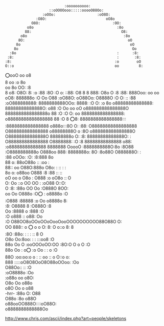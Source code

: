                                :oooooooooo:                           
                        ::oOOOOooo:::::ooooO88Oo:                     
                     :oOOo:                   :oO8O:                   
                  :O8O:                           oO8o                 
                O8O:                                 :OO:             
              o8o                                      :8o             
             88:                                         O8:           
           o8o                                            :8o         
          8O:                                               oO         
         8o                                                  oO       
        8o                                                    Oo       
      :8o                                              :      :8:     
     :8:                                               :       :8:     
    :8:                                               :o        oO     
    O::o                                              oo         8:   
   :o:ooO                                             oo         o8   
   8    oo                                            :o          8o   
  oo     8o                                            OO:        :8   
  8      o8:                                            O8O:       8: 
 :o      :88                                             :8O       :O 
 o:     ::88:                                             O8        8 
 8       888:                                             O8o       O 
:8       :88:                                             888Ooo:   oo 
oo       oO8:                                             888888o   :O 
Oo       O88           :oO88O:            oO88Oo:         O8888O    :O 
O:  ::   :88      :oO888888888:          8888888888OOo:    8888:    :O 
O:  :o    8o   o88888888888888:          88888888888888O:   o88     :O 
Oo   oo  oO  o888888888888888O           8888888888888888o   88     :O 
:O    O: oo  8888888888888888:          o88888888888888888   88     :O 
 8    :o:8:  8888888888888888:::         :8888888888888888  o888o:::8O 
 O:   :88:   O88888888888888888           O888888888888888  o88888888O 
  o   :8O    o888888888888888O            O88888888888888O   88888888o 
  O:  :8:    88888888888888O:      :      O888888888888888   O8888888: 
  :O  :8     88888888888888       o88:    :o88888888888888    8888888 
   OoooO    :8888888888O:8o      :8O88       :O8888888888o     O888oo 
    888:     8888888o:  8O       :8o88O         O888888O:          :   
    :88       oOOo:   :O:        :8:888          8o                   
     88              o:          88oO88o      :: :oo            :     
     88::               oo      O88O:888o    O8o:   :   ::     : :     
     8o o:                     o88oo O888    :8        :88   :: ::     
     oO  oo     o              O8o : O888     :o       oO8o ::  O     
      O:  Oo  ::o              OO    OO :             :oO88 O::O:     
       O  :8: :88o             OO    Oo             :O888O  8OO:       
       oo  Oo  O888o           :O:o:  :            o8888o  :O         
        :O888  :88888           :o  Oo            o8888o   8:         
           :8:  O8888               8            :O888O   :8           
            Oo  :8888               o             :888    :O           
            :O   o888  ::                         o88:    Oo           
            :O    O88OO8oOOoOOoOooOooOOOOOOOOOO88O88O     O:           
            OO     888:: o :o: o  o   O: 8: O o::o 8:     8           
           :8O     :88o:  :    :  :      ::        8      O           
           O8o      Oo:8oo:    :          :   :::oo8     :O           
           88o      Oo O :ooOOOoOO:OO   :8O:O O  o O     :O           
           88o      Oo :      o:o: :o    Oo : :  o       :O           
           88O       :oo:oo:o o :  :: oo :: o O::o       o:           
           888         :::::oO8O8OoO8O88oOOoo:         :Oo             
            O88Oo::               ::                  :O               
             :oO8888o                               :Oo               
                 :o88o                      oo    o8O:                 
                    O8o                     Oo  o88o                   
                     o8O     Oo    o           o88                     
-hrr-                 :88o        O:          O88                     
                        O88o     :8o        o88O                       
                          o88ooOO888O::::oO88O:                       
                            o8888888888888Oo 

http://www.chris.com/ascii/index.php?art=people/skeletons
